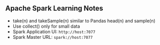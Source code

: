 ## Apache Spark Learning Notes
- take(n) and takeSample(n) similar to Pandas head(n) and sample(n)
- Use collect() only for small data
- Spark Application UI: `http://host:7077`
- Spark Master URL: `spark://host:7077`
